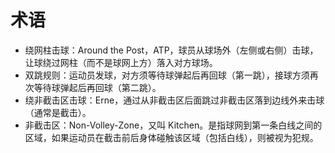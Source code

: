 # 术语

* 绕网柱击球：Around the Post，ATP，球员从球场外（左侧或右侧）击球，让球绕过网柱（而不是球网上方）落入对方球场。
* 双跳规则：运动员发球，对方须等待球弹起后再回球（第一跳），接球方须再次等待球弹起后再回球（第二跳）。
* 绕非截击区击球：Erne，通过从非截击区后面跳过非截击区落到边线外来击球（通常是截击）。
* 非截击区：Non-Volley-Zone，又叫 Kitchen。是指球网到第一条白线之间的区域，如果运动员在截击前后身体碰触该区域（包括白线），则被视为犯规。